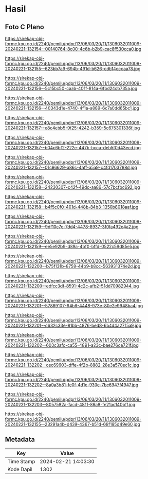 # Hasil

## Foto C Plano

https://sirekap-obj-formc.kpu.go.id/2240/pemilu/pdpr/13/06/03/20/11/1306032011009-20240221-132154--00140764-8c00-4c6b-b2b9-cac8f530cca0.jpg

https://sirekap-obj-formc.kpu.go.id/2240/pemilu/pdpr/13/06/03/20/11/1306032011009-20240221-132155--623bb7a9-694b-491d-b626-cdb14cccaa78.jpg

https://sirekap-obj-formc.kpu.go.id/2240/pemilu/pdpr/13/06/03/20/11/1306032011009-20240221-132156--5c15bc50-caab-401f-814a-6fbd24cb735a.jpg

https://sirekap-obj-formc.kpu.go.id/2240/pemilu/pdpr/13/06/03/20/11/1306032011009-20240221-132156--40343d1e-4740-4f1a-a889-6c7a0dd65bc1.jpg

https://sirekap-obj-formc.kpu.go.id/2240/pemilu/pdpr/13/06/03/20/11/1306032011009-20240221-132157--e8c4ebb5-9f25-4242-b359-5c675301336f.jpg

https://sirekap-obj-formc.kpu.go.id/2240/pemilu/pdpr/13/06/03/20/11/1306032011009-20240221-132157--b04c6bf2-222e-447b-bcca-deb5f0d43ecd.jpg

https://sirekap-obj-formc.kpu.go.id/2240/pemilu/pdpr/13/06/03/20/11/1306032011009-20240221-132157--01c96629-a86c-4aff-a5a9-c4fd1703788d.jpg

https://sirekap-obj-formc.kpu.go.id/2240/pemilu/pdpr/13/06/03/20/11/1306032011009-20240221-132158--24230307-c42f-49dc-aa86-57c7bcfbc692.jpg

https://sirekap-obj-formc.kpu.go.id/2240/pemilu/pdpr/13/06/03/20/11/1306032011009-20240221-132158--b4f5c0f0-401d-448b-84b3-1350b8018aaf.jpg

https://sirekap-obj-formc.kpu.go.id/2240/pemilu/pdpr/13/06/03/20/11/1306032011009-20240221-132159--9df10c7c-7dd4-4478-8937-3f0fa492e4a2.jpg

https://sirekap-obj-formc.kpu.go.id/2240/pemilu/pdpr/13/06/03/20/11/1306032011009-20240221-132159--ee5e92b9-d89a-4bf0-bffd-0522c59d85e5.jpg

https://sirekap-obj-formc.kpu.go.id/2240/pemilu/pdpr/13/06/03/20/11/1306032011009-20240221-132200--b75f131b-8758-44b9-b8cc-563931374e2d.jpg

https://sirekap-obj-formc.kpu.go.id/2240/pemilu/pdpr/13/06/03/20/11/1306032011009-20240221-132200--edfcc3df-8591-4c2c-afb2-51dd70982944.jpg

https://sirekap-obj-formc.kpu.go.id/2240/pemilu/pdpr/13/06/03/20/11/1306032011009-20240221-132201--57889107-94b6-4448-973e-80e2e9948ba4.jpg

https://sirekap-obj-formc.kpu.go.id/2240/pemilu/pdpr/13/06/03/20/11/1306032011009-20240221-132201--c632c33e-81bb-4876-bed8-6b4d4a2715a9.jpg

https://sirekap-obj-formc.kpu.go.id/2240/pemilu/pdpr/13/06/03/20/11/1306032011009-20240221-132202--600c3afc-ca55-4891-a23c-bae276ce721f.jpg

https://sirekap-obj-formc.kpu.go.id/2240/pemilu/pdpr/13/06/03/20/11/1306032011009-20240221-132202--cec69603-dffe-4f2b-8882-28e3a570ec1c.jpg

https://sirekap-obj-formc.kpu.go.id/2240/pemilu/pdpr/13/06/03/20/11/1306032011009-20240221-132202--8a0a3b81-fe0f-4d1e-930c-7bc6947f4947.jpg

https://sirekap-obj-formc.kpu.go.id/2240/pemilu/pdpr/13/06/03/20/11/1306032011009-20240221-132203--8057582a-facd-4811-86a8-fe21ac140bff.jpg

https://sirekap-obj-formc.kpu.go.id/2240/pemilu/pdpr/13/06/03/20/11/1306032011009-20240221-132155--23291a4b-d439-4367-b51d-69f165d49e60.jpg


## Metadata

| Key        | Value               |
| ---------- | ------------------- |
| Time Stamp | 2024-02-21 14:03:30 |
| Kode Dapil | 1302                |



